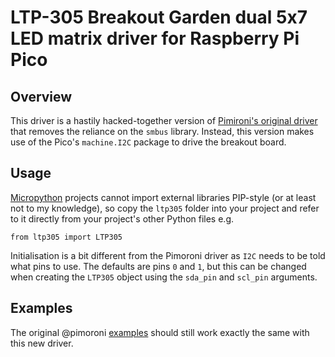 # LTP-305 Breakout Garden dual 5x7 LED matrix driver for Raspberry Pi Pico

## Overview

This driver is a hastily hacked-together version of [Pimironi's original driver](https://github.com/pimoroni/ltp305-python) 
that removes the reliance on the `smbus` library. Instead, this version makes use of the Pico's `machine.I2C` package to
drive the breakout board.

## Usage
[Micropython](https://github.com/micropython/micropython) projects cannot import external libraries PIP-style (or at
least not to my knowledge), so copy the `ltp305` folder into your project and refer to it directly from your project's
other Python files e.g.

    from ltp305 import LTP305

Initialisation is a bit different from the Pimoroni driver as `I2C` needs to be told what pins to use. The defaults are
pins `0` and `1`, but this can be changed when creating the `LTP305` object using the `sda_pin` and `scl_pin` arguments.

## Examples
The original @pimoroni [examples](https://github.com/pimoroni/ltp305-python/tree/master/examples) should still work
exactly the same with this new driver.